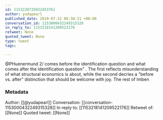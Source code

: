 ```yaml
---
id: 1153220725022453761
author: yudapearl
published_date: 2019-07-22 08:30:21 +00:00
conversation_id: 1153000432249315328
in_reply_to: 1153218141209522176
retweet: None
quoted_tweet: None
type: tweet
tags:

---
```


@PHuenermund 2/ comes before the identification question and what comes after the identification question" . The first reflects misunderstanding of what structural economics is about, while the second decries a "before vs. after" distinction that should be welcome with joy. The rest of Imben

### Metadata

Author: [[@yudapearl]]
Conversation: [[conversation-1153000432249315328]]
In reply to: [[1153218141209522176]]
Retweet of: [[None]]
Quoted tweet: [[None]]
